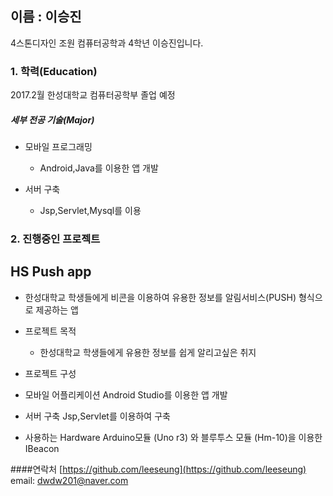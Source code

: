 ## **이름 : 이승진**
4스톤디자인 조원 컴퓨터공학과 4학년 이승진입니다.

### **1. 학력(Education)**

2017.2월 한성대학교 컴퓨터공학부 졸업 예정

##### 세부 전공 기술(Major)


* 모바일 프로그래밍
  * Android,Java를 이용한 앱 개발

* 서버 구축
  * Jsp,Servlet,Mysql를 이용



### **2. 진행중인 프로젝트**

## HS Push app 
- 한성대학교 학생들에게 비콘을 이용하여 유용한 정보를 알림서비스(PUSH) 형식으로 제공하는 앱 


* 프로젝트 목적
  * 한성대학교 학생들에게 유용한 정보를 쉽게 알리고싶은 취지

* 프로젝트 구성

 + 모바일 어플리케이션
  Android Studio를 이용한 앱 개발

 + 서버 구축
  Jsp,Servlet를 이용하여 구축
  

 + 사용하는 Hardware 
  Arduino모듈 (Uno r3) 와 블루투스 모듈 (Hm-10)을 이용한 IBeacon 
 
 



####연락처
[https://github.com/leeseung](https://github.com/leeseung)
email: dwdw201@naver.com
